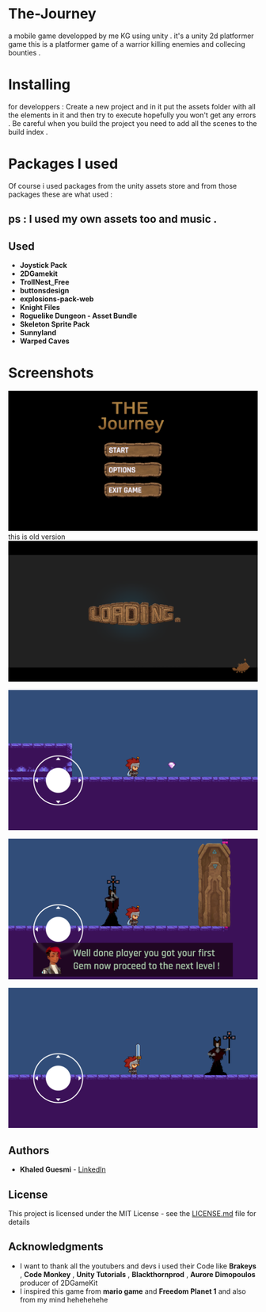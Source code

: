 # The-Journey
a mobile game developped by me KG using unity . it's a unity 2d platformer game 
this is a platformer game of a warrior killing enemies and collecing bounties .


# Installing

  for developpers :
Create a new project and in it put the assets folder with all the elements in it and then try to execute hopefully you won't get any errors .
Be careful when you build the project you need to add all the scenes to the build index .



# Packages I used 

Of course i used packages from the unity assets store and from those packages these are what used :

## ps : I used my own assets too and music .

## Used  

* **Joystick Pack** 
* **2DGamekit**
* **TrollNest_Free**
* **buttonsdesign**
* **explosions-pack-web**
* **Knight Files**
* **Roguelike Dungeon - Asset Bundle**
* **Skeleton Sprite Pack**
* **Sunnyland**
* **Warped Caves**
# Screenshots

![main menu](https://github.com/Thunderkilll/The-Journey/blob/master/Assets/captures/Screenshot_2019-05-24-18-23-31.png) this is old version 
![loading scene](https://github.com/Thunderkilll/The-Journey/blob/master/Assets/captures/Screenshot_2019-05-24-18-24-04.png)

![player up close ](https://github.com/Thunderkilll/The-Journey/blob/master/Assets/captures/Screenshot_2019-05-24-18-25-39.png)

![level 1](https://github.com/Thunderkilll/The-Journey/blob/master/Assets/captures/Screenshot_2019-05-24-18-25-59.png)

![victory pose and pick up animation ](https://github.com/Thunderkilll/The-Journey/blob/master/Assets/captures/Screenshot_2019-05-24-18-25-48.png)
## Authors

* **Khaled Guesmi**  - [LinkedIn](https://www.linkedin.com/in/khaled-guesmi-b358a6174/)

## License

This project is licensed under the MIT License - see the [LICENSE.md](LICENSE.md) file for details

## Acknowledgments

* I want to thank all the youtubers and devs i used their Code like **Brakeys** , **Code Monkey** , **Unity Tutorials** , **Blackthornprod** , **Aurore Dimopoulos** producer of 2DGameKit
* I inspired this game from **mario game** and **Freedom Planet 1** and also from my mind hehehehehe



 
